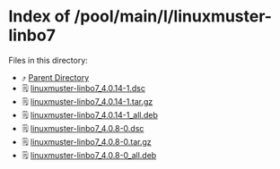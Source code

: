 
# Index of /pool/main/l/linuxmuster-linbo7
Files in this directory:
- ⤴ [Parent Directory](../)
- 🗒 [linuxmuster-linbo7_4.0.14-1.dsc](linuxmuster-linbo7_4.0.14-1.dsc)
- 🗒 [linuxmuster-linbo7_4.0.14-1.tar.gz](linuxmuster-linbo7_4.0.14-1.tar.gz)
- 🗒 [linuxmuster-linbo7_4.0.14-1_all.deb](linuxmuster-linbo7_4.0.14-1_all.deb)
- 🗒 [linuxmuster-linbo7_4.0.8-0.dsc](linuxmuster-linbo7_4.0.8-0.dsc)
- 🗒 [linuxmuster-linbo7_4.0.8-0.tar.gz](linuxmuster-linbo7_4.0.8-0.tar.gz)
- 🗒 [linuxmuster-linbo7_4.0.8-0_all.deb](linuxmuster-linbo7_4.0.8-0_all.deb)
